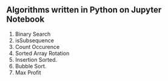 ## Algorithms written in Python on Jupyter Notebook

1. Binary Search
2. isSubsequence
3. Count Occurence
4. Sorted Array Rotation
5. Insertion Sorted.
6. Bubble Sort.
7. Max Profit
